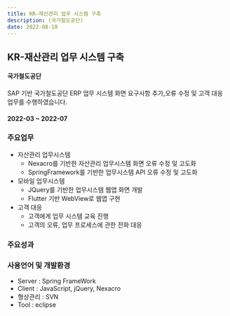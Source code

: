 ```yaml
---
title: KR-재산관리 업무 시스템 구축
description: (국가철도공단)
date: 2022-08-10
---
```


## KR-재산관리 업무 시스템 구축

#### 국가철도공단

SAP 기반 국가철도공단 ERP 업무 시스템 화면 요구사항 추가,오류 수정 및 고객 대응 업무를 수행하였습니다.

#### 2022-03 ~ 2022-07

### 주요업무

- 자산관리 업무시스템 
	- Nexacro를 기반한 자산관리 업무시스템 화면 오류 수정 및 고도화
	- SpringFramework를 기반한 업무시스템 API 오류 수정 및 고도화
- 모바일 업무시스템 
	- JQuery를 기반한 업무시스템 웹앱 화면 개발
	- Flutter 기반 WebView로 웹앱 구현 
- 고객 대응 
	- 고객에게 업무 시스템 교육 진행
	- 고객의 오류, 업무 프로세스에 관한 전화 대응  
	
### 주요성과


	
### 사용언어 및 개발환경 

- Server : Spring FrameWork
- Client : JavaScript, jQuery, Nexacro
- 형상관리 : SVN
- Tool : eclipse
